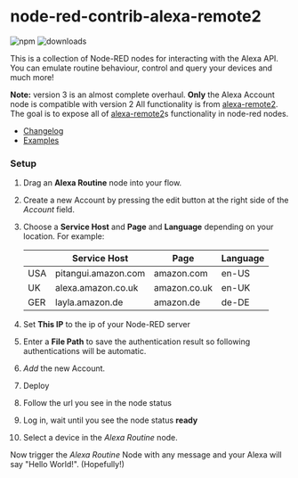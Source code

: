 # node-red-contrib-alexa-remote2

![npm](https://img.shields.io/npm/v/node-red-contrib-alexa-remote2.svg) ![downloads](https://img.shields.io/npm/dt/node-red-contrib-alexa-remote2.svg)

This is a collection of Node-RED nodes for interacting with the Alexa API.
You can emulate routine behaviour, control and query your devices and much more!


**Note:** version 3 is an almost complete overhaul. **Only** the Alexa Account node is compatible with version 2
All functionality is from [alexa-remote2](https://www.npmjs.com/package/alexa-remote2).
The goal is to expose all of [alexa-remote2](https://www.npmjs.com/package/alexa-remote2)s functionality in node-red nodes.

 - [Changelog](CHANGELOG.md)
 - [Examples](examples.md)

### **Setup**
1. Drag an **Alexa Routine** node into your flow.
2. Create a new Account by pressing the edit button at the right side of the *Account* field.
3. Choose a **Service Host** and **Page** and **Language** depending on your location. For example:

   |     | Service Host        | Page         | Language |
   |-----|---------------------|--------------|----------|
   | USA | pitangui.amazon.com | amazon.com   | en-US    |
   | UK  | alexa.amazon.co.uk  | amazon.co.uk | en-UK    |
   | GER | layla.amazon.de     | amazon.de    | de-DE    |
   
4. Set **This IP** to the ip of your Node-RED server
5. Enter a **File Path** to save the authentication result so following authentications will be 
automatic. 
6. *Add* the new Account.
7. Deploy
8. Follow the url you see in the node status
9. Log in, wait until you see the node status **ready**
10. Select a device in the *Alexa Routine* node.

Now trigger the *Alexa Routine* Node with any message and your Alexa will say "Hello World!". (Hopefully!)